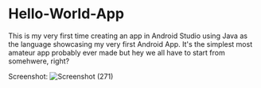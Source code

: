 # Hello-World-App
This is my very first time creating an app in Android Studio using Java as the language showcasing my very first Android App. It's the simplest most amateur app probably ever made but hey we all have to start from somehwere, right? 

Screenshot:
![Screenshot (271)](https://github.com/SumaitaB/Hello-World-App/assets/51522304/72e428df-553b-4178-bc3d-c4c551387c38)
